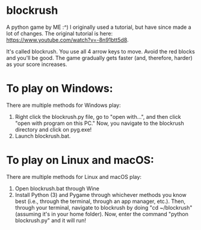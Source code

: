 # blockrush
A python game by ME :^) I originally used a tutorial, but have since made a lot of changes. The original tutorial is here: https://www.youtube.com/watch?v=-8n91btt5d8.

It's called blockrush. You use all 4 arrow keys to move. Avoid the red blocks and you'll be good. The game gradually gets faster (and, therefore, harder) as your score increases.

# To play on Windows:
There are multiple methods for Windows play:
1. Right click the blockrush.py file, go to "open with...", and then click "open with program on this PC." Now, you navigate to the blockrush directory and click on pyg.exe!
2. Launch blockrush.bat.
# To play on Linux and macOS:
There are multiple methods for Linux and macOS play:
1. Open blockrush.bat through Wine
2. Install Python (3) and Pygame through whichever methods you know best (i.e., through the terminal, through an app manager, etc.). Then, through your terminal, navigate to blockrush by doing "cd ~/blockrush" (assuming it's in your home folder). Now, enter the command "python blockrush.py" and it will run!
